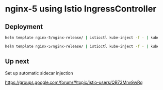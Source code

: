 # nginx-5 using Istio IngressController

## Deployment

```sh
helm template nginx-5/nginx-release/ | istioctl kube-inject -f - | kubectl apply -f -
```
```sh
helm template nginx-5/nginx-release/ | istioctl kube-inject -f - | kubectl delete -f -
```

## Up next

Set up automatic sidecar injection

<https://groups.google.com/forum/#!topic/istio-users/QB73Mnv9wRg>
